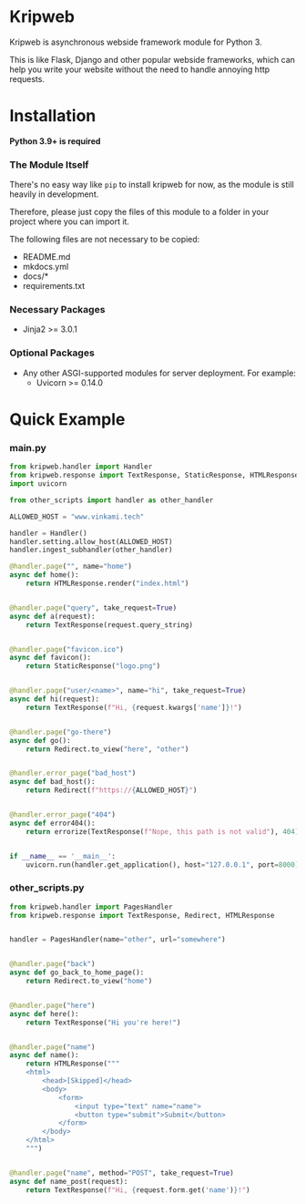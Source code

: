 # Kripweb
Kripweb is asynchronous webside framework module for Python 3.

This is like Flask, Django and other popular webside frameworks, which can help you write your website without the need to handle annoying http requests.


# Installation
**Python 3.9+ is required**

### The Module Itself
There's no easy way like `pip` to install kripweb for now, as the module is still heavily in development.

Therefore, please just copy the files of this module to a folder in your project where you can import it.

The following files are not necessary to be copied:

 - README.md
 - mkdocs.yml
 - docs/*
 - requirements.txt

### Necessary Packages
 - Jinja2 >= 3.0.1

### Optional Packages
 - Any other ASGI-supported modules for server deployment. For example:
    - Uvicorn >= 0.14.0
    
# Quick Example
### main.py
```python
from kripweb.handler import Handler
from kripweb.response import TextResponse, StaticResponse, HTMLResponse, Redirect, errorize
import uvicorn

from other_scripts import handler as other_handler

ALLOWED_HOST = "www.vinkami.tech"

handler = Handler()
handler.setting.allow_host(ALLOWED_HOST)
handler.ingest_subhandler(other_handler)

@handler.page("", name="home")
async def home():
    return HTMLResponse.render("index.html")


@handler.page("query", take_request=True)
async def a(request):
    return TextResponse(request.query_string)


@handler.page("favicon.ico")
async def favicon():
    return StaticResponse("logo.png")


@handler.page("user/<name>", name="hi", take_request=True)
async def hi(request):
    return TextResponse(f"Hi, {request.kwargs['name']}!")


@handler.page("go-there")
async def go():
    return Redirect.to_view("here", "other")


@handler.error_page("bad_host")
async def bad_host():
    return Redirect(f"https://{ALLOWED_HOST}")


@handler.error_page("404")
async def error404():
    return errorize(TextResponse(f"Nope, this path is not valid"), 404)


if __name__ == '__main__':
    uvicorn.run(handler.get_application(), host="127.0.0.1", port=8000)
```

### other_scripts.py
```python
from kripweb.handler import PagesHandler
from kripweb.response import TextResponse, Redirect, HTMLResponse


handler = PagesHandler(name="other", url="somewhere")


@handler.page("back")
async def go_back_to_home_page():
    return Redirect.to_view("home")


@handler.page("here")
async def here():
    return TextResponse("Hi you're here!")


@handler.page("name")
async def name():
    return HTMLResponse("""
    <html>
        <head>[Skipped]</head>
        <body>
            <form>
                <input type="text" name="name">
                <button type="submit">Submit</button>
            </form>
        </body>
    </html>
    """)


@handler.page("name", method="POST", take_request=True)
async def name_post(request):
    return TextResponse(f"Hi, {request.form.get('name')}!")
```